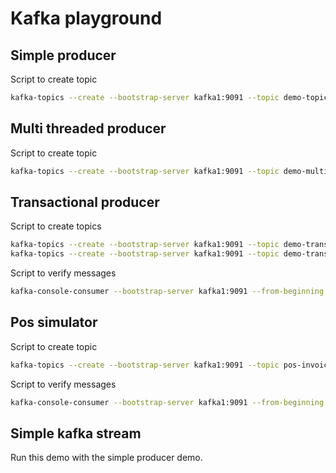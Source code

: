 # Kafka playground 

## Simple producer

Script to create topic

```sh
kafka-topics --create --bootstrap-server kafka1:9091 --topic demo-topic --partitions 5 --replication-factor 3
```

## Multi threaded producer 

Script to create topic

```sh
kafka-topics --create --bootstrap-server kafka1:9091 --topic demo-multi-threaded-topic --partitions 5 --replication-factor 3
```

## Transactional producer 

Script to create topics

```sh
kafka-topics --create --bootstrap-server kafka1:9091 --topic demo-transactional-topic-1 --partitions 5 --replication-factor 3 --config min.insync.replicas=2
kafka-topics --create --bootstrap-server kafka1:9091 --topic demo-transactional-topic-2 --partitions 5 --replication-factor 3 --config min.insync.replicas=2
```

Script to verify messages

```sh
kafka-console-consumer --bootstrap-server kafka1:9091 --from-beginning --whitelist "demo-transactional-topic-1|demo-transactional-topic-2"
```

## Pos simulator

Script to create topic

```sh
kafka-topics --create --bootstrap-server kafka1:9091 --topic pos-invoice-topic --partitions 5 --replication-factor 3 --config min.insync.replicas=2
```

Script to verify messages

```sh
kafka-console-consumer --bootstrap-server kafka1:9091 --from-beginning --whitelist "pos-invoice-topic"
```

## Simple kafka stream

Run this demo with the simple producer demo.
